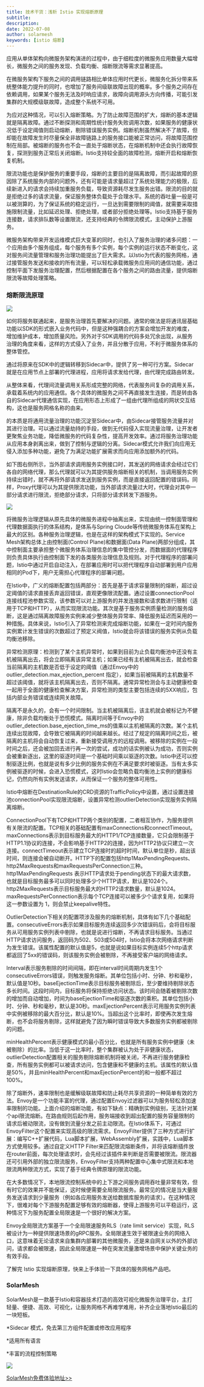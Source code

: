 ```yaml
---
title: 技术干货：浅析 Istio 实现熔断原理
subtitle:
description:
date: 2022-07-08
author: solarmesh
keywords: [istio 熔断]
---
```


应用从单体架构向微服务架构演进的过程中，由于细粒度的微服务应用数量大幅增长，微服务之间的服务发现、负载均衡、熔断限流等需求显著提高。

在微服务架构下服务之间的调用链路相比单体应用时代更长，微服务化拆分带来系统整体能力提升的同时，也增加了服务间级联故障出现的概率。多个服务之间存在依赖调用，如果某个服务无法及时响应请求，故障向调用源头方向传播，可能引发集群的大规模级联故障，造成整个系统不可用。

为应对这种情况，可以引入熔断策略。为了防止故障范围的扩大，熔断的基本逻辑就是隔离故障。通过不断探测和周期性统计服务失败调用次数，如果服务的健康状况低于设定阈值则启动熔断，剔除错误服务实例。熔断机制虽然解决不了故障，但却能在故障发生时尽量保全非故障链路上的服务接口能被正常访问，将故障范围控制在局部。被熔断的服务也不会一直处于熔断状态，在熔断机制中还会执行故障恢复，探测到服务正常后关闭熔断。Istio支持较全面的故障检测，熔断开启和熔断恢复机制。

限流功能也是保护服务的重要手段，熔断的主要目的是隔离故障，而引起故障的原因除了系统服务内部的问题外，还有可能是请求量超过了系统处理能力的极限，后续新进入的请求会持续加重服务负载，导致资源耗尽发生服务出错。限流的目的就是拒绝过多的请求流量，保证服务整体负载处于合理水平。系统的吞吐量一般是可以被测算的，为了保证系统的稳定运行，一旦达到需要限制的阈值，就需要采取措施限制流量，比如延迟处理、拒绝处理，或者部分拒绝处理等。Istio支持基于服务连接数，请求排队数等设置限流，还支持经典的令牌限流模式，主动保护上游服务。

微服务架构带来开发运维模式巨大变革的同时，也引入了服务治理的诸多问题：一个应用由多个服务组成，每个服务有多个实例，每个实例的运行状态不断变化，这对服务间流量管理和服务治理功能提出了巨大需求。以Istio为代表的服务网格，通过接管服务发送和接收的所有流量，可以轻松承载微服务应用间的通信功能，通过控制平面下发服务治理配置，然后根据配置在各个服务之间的路由流量，提供熔断限流等故障处理策略。

### 熔断限流原理

![](img.png)

如何将服务联通起来，是服务治理首先要解决的问题。通常的做法是将通讯层基础功能以SDK的形式嵌入业务代码中，但是这种强耦合的方案会增加开发的难度，增加维护成本，增加质量风险。另外对于SDK调用的代码多处冗余出现，从服务治理的角度来看，这样的方式侵入了业务，并且分散于应用，不利于微服务体系的整体管控。

通过将原来在SDK中的逻辑转移到Sidecar中，提供了另一种可行方案。Sidecar就是在应用节点上部署的代理进程，应用将请求发给代理，由代理完成路由转发。

从整体来看，代理间流量调用关系形成完整的网络，代表服务间复杂的调用关系，承载着系统内的应用通信。各个具体的微服务之间不再直接发生连接，而是转由各自的Sidecar代理通信实现，在应用形态上形成了一组由代理所组成的网状交互结构，这也是服务网格名称的由来。



的本质是将通用流量治理的功能沉淀至Sidecar中，由Sidecar接管服务流量并对其进行治理。可以通过流量劫持的手段，做到无代码侵入实现流量治理，让开发者更聚焦业务功能，降低微服务的代码复杂性，提高开发效率。通过将服务治理功能从应用本身剥离出来，做到了控制与逻辑的分离。Sidecar模式允许我们向应用无侵入添加多种功能，避免了为满足功能扩展需求而向应用添加额外的代码。

如下图右侧所示，当外部请求调用服务实例接口时，其发送的网络请求会经过它们各自的网络代理，那么代理就可以为其提供服务熔断相关的机制，当调用服务实例持续出错时，就不再将外部请求发送到服务实例，而是直接返回配置的错误码。同样，Proxy代理可以为其提供限流功能，当外部请求流量过大时，代理会对其中一部分请求进行限流，拒绝部分请求，只将部分请求转发下游服务。

![](img_1.png)

将微服务治理逻辑从原先具体的微服务进程中抽离出来，实现由统一控制面管理和代理数据面执行的体系结构，是体系与Spring Cloude等传统微服务体系在架构上最大的区别。各种服务治理逻辑，也是在这样的架构模式下实现的。Service Mesh架构总体上由控制面(Control Plane)和数据面(Data Plane)两部分组成，其中控制面主要承担整个微服务体系治理信息的集中管控分发，而数据面的代理程序则负责具体执行由控制面下发的各类服务治理信息及规则。对于代理程序的部署问题，Istio中通过开启自动注入，在部署应用时可以把代理程序自动部署到用户应用相同的Pod下，用户无需担心代理程序的部署问题。

在Istio中，广义的熔断配置包括两部分：首先是基于请求容量限制的熔断，超过设定阈值的请求直接丢弃返回错误，直观更像限流配置。通过设置connectionPool连接线程池参数实现，该参数可以对上游服务的并发连接数和请求数进行限制（适用于TCP和HTTP），从而实现限流功能。其次是基于服务实例质量检测的服务熔断，这是通过隔离故障服务实例来减少整体服务异常率、降低服务延迟而采用的一种措施。具体来说，Istio引入了异常检测来完成熔断功能，如果在一定时间内服务实例累计发生错误的次数超过了预定义阀值，Istio就会将该错误的服务实例从负载均衡池移除。

异常检测原理：检测到了某个主机异常时，如果到目前为止负载均衡池中还没有主机被隔离出去，将会立即隔离该异常主机；如果已经有主机被隔离出去，就会检查当前隔离的主机数是否低于设定的阈值（通过Envoy中的 outlier_detection.max_ejection_percent 指定），如果当前被隔离的主机数量不超过该阈值，就将该主机隔离出去，否则不隔离。通常异常检测会与主动健康检查一起用于全面的健康检查解决方案，异常检测的类型主要包括连续的5XX响应，包括内部业务错误或连续网关故障。

隔离不是永久的，会有一个时间限制。当主机被隔离后，该主机就会被标记为不健康，除非负载均衡处于恐慌模式。隔离时间等于Envoy中的outlier_detection.base_ejection_time_ms的值乘以主机被隔离的次数。某个主机连续出现故障，会导致它被隔离的时间越来越长。经过了规定的隔离时间之后，被隔离的主机将会自动恢复过来，重新接受调用方的远程调用。被移除的实例在一段时间之后，还会被加回去进行再一次的尝试，成功的话实例被认为成功，否则实例会被重新逐出，这里的驱逐时间是一个基础时间乘以驱逐的次数。Istio中还可以控制驱逐比例，也就是说有多少比例的服务实例在不满足要求时被驱逐。当有太多实例被驱逐的时候，会进入恐慌模式，这时Istio会忽略负载均衡池上实例的健康标记，仍然向所有实例发送请求，从而保证一个服务的整体可用性。

Istio中熔断在DestinationRule的CRD资源的TrafficPolicy中设置，通过设置连接池connectionPool实现限流熔断，设置异常检测outlierDetection实现服务实例隔离熔断。

ConnectionPool下有TCP和HTTP两个类别的配置，二者相互协作，为服务提供有关限流的配置。TCP相关的基础配置有maxConnections和connectTimeout。maxConnections表示到目标服务最大的HTTP1/TCP连接数量，它只会限制基于HTTP1.1协议的连接，不会影响基于HTTP2的连接，因为HTTP2协议只建立一次连接。connectTimeout表示建立TCP连接时的超时时间，默认单位是秒，超出该时间，则连接会被自动断开。HTTP下的配置包括http1MaxPendingRequests、http2MaxRequests和maxRequestsPerConnection三种。http1MaxPendingRequests 表示HTTP请求处于pending状态下的最大请求数，也就是目标服务最多可以同时处理多少个HTTP请求，默认是1024个。http2MaxRequests表示目标服务最大的HTTP2请求数量，默认是1024。maxRequestsPerConnection表示每个TCP连接可以被多少个请求复用，如果将这一参数设置为 1，则会禁止keepalive特性。

OutlierDetection下相关的配置项涉及服务的熔断机制，具体有如下几个基础配置。consecutiveErrors表示如果目标服务连续返回多少次错误码后，会将目标服务从可用服务实例列表中剔除，也就是说进行熔断，不再请求目标服务。当通过HTTP请求访问服务，返回码为502、503或504时，Istio会将本次网络请求判断为发生错误。该属性配置的默认值是5，也就是说如果目标实例连续5个http请求都返回了5xx的错误码，则该服务实例会被剔除，不再接受客户端的网络请求。

Interval表示服务剔除的时间间隔，即在interval时间周期内发生1个consecutiveErrors错误，则触发服务熔断。其单位包括小时、分钟、秒和毫秒，默认值是10秒。baseEjectionTime表示目标服务被剔除后，至少要维持剔除状态多长时间。这段时间内，目标服务将保持拒绝访问状态。该时间会随着被剔除次数的增加而自动增加，时间为baseEjectionTime和驱逐次数的乘积。其单位包括小时、分钟、秒和毫秒，默认是30秒。maxEjectionPercent表示可用服务实例列表中实例被移除的最大百分比，默认是10%。当超出这个比率时，即使再次发生熔断，也不会将服务剔除，这样就避免了因为瞬时错误导致大多数服务实例都被剔除的问题。

minHealthPercent表示健康模式的最小百分比，也就是所有服务实例中健康（未被剔除）的比率。当低于这一比率时，整个集群被认为处于非健康状态，outlierDetection配置相关的服务剔除熔断机制将被关闭，不再进行服务健康检查，所有服务实例都可以被请求访问，包含健康和不健康的主机。该属性的默认值是50%，并且minHealthPercent和maxEjectionPercent的和一般都不超过100%。

除了熔断外，速率限制也是缓解级联故障和防止耗尽共享资源的一种简单有效的方法。Envoy是一个功能丰富的代理，通过配置Envoy过滤器可以为服务轻松添加速率限制的功能。上面介绍的熔断功能，有如下缺点：精确到实例级别，无法针对某个api限流熔断。在路由规则后起作用，服务端接收到超出配置的服务容量限制的请求后被动限流，没有做到流量分发之前主动限流。在Istio体系下，可通过EnvoyFilter这个配置来实现高级的限流需求。EnvoyFilter提供了三种方式进行扩展：编写C++扩展代码，Lua脚本扩展，WebAssembly扩展，实践中，Lua脚本方式使用较多。通过自定义HTTP Filter来匹配限流熔断条件，并将该熔断插件放在router前面，每次处理请求时，会先经过该插件来判断是否需要被限流。限流器还可引用外部的独立限流服务，EnvoyFilter支持两种配置中心集中式限流和本地限流两种限流方式，实现了基于经典令牌原理的限流功能。

在大多数情况下，本地限流控制系统中的上下游之间服务调用吞吐量非常有效，但有时它的效果并不能保证，这时候便需要全局限流服务。最常见的情况是当大量服务发送请求到少量服务（例如各应用服务发送给数据库服务的请求）。在这种情况下，很难对每个下游服务配置足够有效的熔断器，使得上游服务可以平稳运行，这种情况下为服务配置全局限速是一个很好的解决方案。

Envoy全局限流方案基于一个全局限速服务RLS（rate limit service）实现，RLS 被设计为一种提供限速场景的gRPC服务。全局限速生效于被限速业务的网络入口，这意味着无论请求来自集群内部署的其他微服务，还是来自网关以外的外部访问，请求都会被限速，因此全局限速是一种在突发流量激增场景中保护关键业务的有效手段。

了解完 Istio 实现熔断原理，快来上手体验一下具体的服务网格产品吧。

### SolarMesh

SolarMesh是一款基于Istio和容器技术打造的高效可视化微服务治理平台，主打轻量、便捷、高效、可视化，让服务网格不再难学难用，补齐企业落地Istio最后的一块短板。

*Sidecar 模式，免去第三方组件配置或修改应用程序

*适用所有语言

*丰富的流程控制策略

![](img_2.png)

[SolarMesh免费体验地址>>](https://www.cloudtogo.cn/product-SolarMesh)

